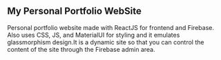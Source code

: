 ## My Personal Portfolio WebSite

Personal portfolio website made with ReactJS for frontend and Firebase. Also uses CSS, JS, and MaterialUI for styling and it emulates glassmorphism design.It is a dynamic site so that you can control the content of the site through the Firebase admin area.